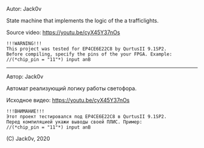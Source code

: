 Autor: Jack0v

State machine that implements the logic of the a trafficlights.

Source video: https://youtu.be/cyX45Y37nOs

	!!!WARNING!!!
	This project was tested for EP4CE6E22C8 by QurtusII 9.1SP2.
	Before compiling, specify the pins of the your FPGA. Example:
	//(*chip_pin = "11"*) input anB
  
-----------------------------------

Автор: Jack0v

Автомат реализующий логику работы светофора.

Исходное видео: https://youtu.be/cyX45Y37nOs

	!!!ВНИМАНИЕ!!!
	Этот проект тестировался под EP4CE6E22C8 в QurtusII 9.1SP2.
	Перед компиляцией укажи выводы своей ПЛИС. Пример:
	//(*chip_pin = "11"*) input anB

(C) Jack0v, 2020
